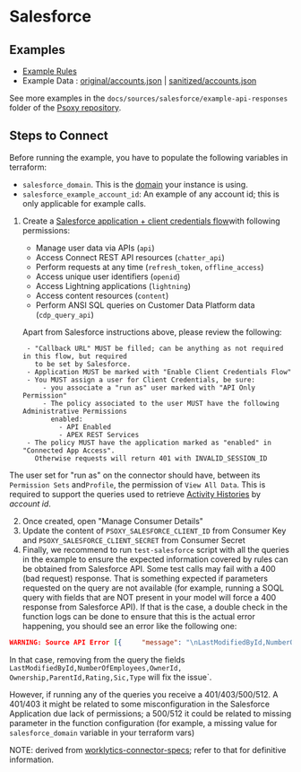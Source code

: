 # Salesforce

## Examples

- [Example Rules](salesforce.yaml)
- Example Data : [original/accounts.json](example-api-responses/original/accounts.json) |
  [sanitized/accounts.json](example-api-responses/sanitized/accounts.json)

See more examples in the `docs/sources/salesforce/example-api-responses` folder
of the [Psoxy repository](https://github.com/Worklytics/psoxy).

## Steps to Connect

Before running the example, you have to populate the following variables in terraform:

- `salesforce_domain`. This is the [domain](https://help.salesforce.com/s/articleView?id=sf.faq_domain_name_what.htm&type=5) your instance is using.
- `salesforce_example_account_id`: An example of any account id; this is only applicable for example calls.

1. Create a [Salesforce application + client credentials flow](https://help.salesforce.com/s/articleView?language=en_US&id=sf.remoteaccess_oauth_client_credentials_flow.htm&type=5)with following permissions:

    - Manage user data via APIs (`api`)
    - Access Connect REST API resources (`chatter_api`)
    - Perform requests at any time (`refresh_token`, `offline_access`)
    - Access unique user identifiers (`openid`)
    - Access Lightning applications (`lightning`)
    - Access content resources (`content`)
    - Perform ANSI SQL queries on Customer Data Platform data (`cdp_query_api`)

   Apart from Salesforce instructions above, please review the following:

        - "Callback URL" MUST be filled; can be anything as not required in this flow, but required
          to be set by Salesforce.
        - Application MUST be marked with "Enable Client Credentials Flow"
        - You MUST assign a user for Client Credentials, be sure:
            - you associate a "run as" user marked with "API Only Permission"
            - The policy associated to the user MUST have the following Administrative Permissions
              enabled:
                - API Enabled
                - APEX REST Services
        - The policy MUST have the application marked as "enabled" in "Connected App Access".
          Otherwise requests will return 401 with INVALID_SESSION_ID

  The user set for "run as" on the connector should have, between its `Permission Sets` and`Profile`, the permission of `View All Data`. This is required to support the queries used to retrieve [Activity Histories](https://developer.salesforce.com/docs/atlas.en-us.object_reference.meta/object_reference/sforce_api_objects_activityhistory.htm) by _account id_.

2. Once created, open "Manage Consumer Details"
3. Update the content of `PSOXY_SALESFORCE_CLIENT_ID` from Consumer Key and
   `PSOXY_SALESFORCE_CLIENT_SECRET` from Consumer Secret
4. Finally, we recommend to run `test-salesforce` script with all the queries in the example to ensure the expected information covered by rules can be obtained from Salesforce API. Some test calls may fail with a 400 (bad request) response. That is something expected if parameters requested on the query are not available (for example, running a SOQL query with fields that are NOT present in your model will force a 400 response from Salesforce API). If that is the case, a double check in the function logs can be done to ensure that this is the actual error happening, you should see an error like the following one:
```json
WARNING: Source API Error [{     "message": "\nLastModifiedById,NumberOfEmployees,OwnerId,Ownership,ParentId,Rating,Sic,Type\n                ^\nERROR at Row:1:Column:136\nNo such column 'Ownership' on entity 'Account'. If you are attempting to use a custom field, be sure to append the '__c' after the custom field name. Please reference your WSDL or the describe call for the appropriate names.",     "errorCode": "INVALID_FIELD"      }]
```
   In that case, removing from the query the fields `LastModifiedById,NumberOfEmployees,OwnerId, Ownership,ParentId,Rating,Sic,Type` will fix the issue`.

   However, if running any of the queries you receive a 401/403/500/512. A 401/403 it might be related to some misconfiguration in the Salesforce Application due lack of permissions; a 500/512 it could be related to missing parameter in the function configuration (for example, a missing value for `salesforce_domain` variable in your terraform vars)


NOTE: derived from [worklytics-connector-specs](../../../infra/modules/worklytics-connector-specs/main.tf); refer to that for definitive information.
